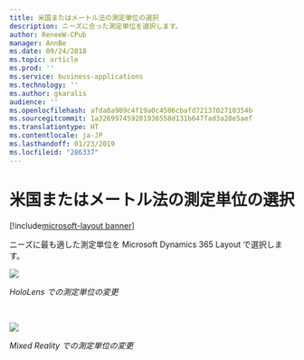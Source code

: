 ```yaml
---
title: 米国またはメートル法の測定単位の選択
description: ニーズに合った測定単位を選択します。
author: ReneeW-CPub
manager: AnnBe
ms.date: 09/24/2018
ms.topic: article
ms.prod: ''
ms.service: business-applications
ms.technology: ''
ms.author: gkaralis
audience: ''
ms.openlocfilehash: afda8a989c4f19a0c4506cbafd7213702710354b
ms.sourcegitcommit: 1a326997459281936558d131b647fad3a28e5aef
ms.translationtype: HT
ms.contentlocale: ja-JP
ms.lasthandoff: 01/23/2019
ms.locfileid: "286337"
---
```

# <a name="choose-between-us-and-metric-units-of-measure"></a>米国またはメートル法の測定単位の選択

[!include[microsoft-layout banner](../../includes/microsoft-layout.md)]

ニーズに最も適した測定単位を Microsoft Dynamics 365 Layout で選択します。

![](media/50c7394667e082054dbc3c01c5046fdb.jpg)

*HoloLens での測定単位の変更*

<br>

![](media/d97b032ed0ea60438054b475510343ec.jpg)

*Mixed Reality での測定単位の変更*
